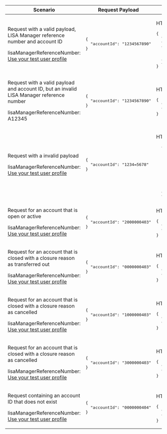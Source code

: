 <table>
    <col width="25%">
    <col width="35%">
    <col width="40%">
    <thead>
        <tr>
            <th>Scenario</th>
            <th>Request Payload</th>
            <th>Response</th>
        </tr>
    </thead>
    <tbody>
        <tr>
            <td><p>Request with a valid payload, LISA Manager reference number and account ID</p><p class="code--block">lisaManagerReferenceNumber: <a href="#testing">Use your test user profile</a></p></td>
            <td>
<pre class="code--block">
{
  "accountId": "1234567890"
}
</pre>
            </td>
            </td>
            <td><p>HTTP status: <code class="code--slim">200 (OK)</code></p>
<pre class="code--block">
{
  "status": 200,
  "success": true,
  "data": {
    "message": "This account has been reinstated",
    "accountId": "1234567890"
  }
}
</pre>
            </td>
        </tr>
        <tr>
            <td><p>Request with a valid payload and account ID, but an invalid LISA Manager reference number</p><p class="code--block">lisaManagerReferenceNumber: A12345</p></td>
            <td>
<pre class="code--block">
{
  "accountId": "1234567890"
}
</pre>
            </td>
            <td><p>HTTP status: <code class="code--slim">400 (Bad Request)</code></p>
<pre class="code--block">
{
  "code": "BAD_REQUEST",
  "message": "lisaManagerReferenceNumber in the URL is in the wrong format"
}
</pre>
            </td>
        </tr>
        <tr>
            <td>
                <p>Request with a invalid payload</p>
                <p class="code--block">
                    lisaManagerReferenceNumber: <a href="#testing">Use your test user profile</a>
                </p>
            </td>
            <td>
<pre class="code--block">
{
  "accountId": "1234=5678"
}
</pre>
            </td>
            <td><p>HTTP status: <code class="code--slim">400 (Bad Request)</code></p>
<pre class="code--block">
  {
    "code": "BAD_REQUEST",
    "message": "Bad Request",
    "errors": [
      {
        "code": "INVALID_FORMAT",
        "message": "Invalid format has been used",
        "path": "/accountId"
      }
    ]
  }
</pre>
            </td>
        </tr>
        <tr>
            <td><p>Request for an account that is open or active</p><p class="code--block">lisaManagerReferenceNumber: <a href="#testing">Use your test user profile</a></p></td>
            <td>
<pre class="code--block">
{
  "accountId": "2000000403"
}
</pre>
            </td>
            <td><p>HTTP status: <code class="code--slim">403 (Forbidden)</code></p>
<pre class="code--block">
{
  "code": "INVESTOR_ACCOUNT_ALREADY_OPEN",
  "message": "The account already has a status of Open"
}
</pre>
            </td>
        </tr>
        <tr>
            <td><p>Request for an account that is closed with a closure reason as transferred out</p><p class="code--block">lisaManagerReferenceNumber: <a href="#testing">Use your test user profile</a></p></td>
            <td>
<pre class="code--block">
{
  "accountId": "0000000403"
}
</pre>
            </td>
            <td><p>HTTP status: <code class="code--slim">403 (Forbidden)</code></p>
<pre class="code--block">
{
  "code": "INVESTOR_ACCOUNT_ALREADY_CLOSED",
  "message": "You cannot reinstate this account because it was closed with a closure reason of transferred out"
}
</pre>
            </td>
        </tr>
         <tr>
            <td><p>Request for an account that is closed with a closure reason as cancelled</p><p class="code--block">lisaManagerReferenceNumber: <a href="#testing">Use your test user profile</a></p></td>
            <td>
<pre class="code--block">
{
  "accountId": "1000000403"
}
</pre>
            </td>
            <td><p>HTTP status: <code class="code--slim">403 (Forbidden)</code></p>
<pre class="code--block">
{
  "code": "INVESTOR_ACCOUNT_ALREADY_CANCELLED",
  "message": "You cannot reinstate this account because it was closed with a closure reason of cancellation"
}
</pre>
            </td>
        </tr>
         <tr>
            <td><p>Request for an account that is closed with a closure reason as cancelled</p><p class="code--block">lisaManagerReferenceNumber: <a href="#testing">Use your test user profile</a></p></td>
            <td>
<pre class="code--block">
{
  "accountId": "3000000403"
}
</pre>
            </td>
            <td><p>HTTP status: <code class="code--slim">403 (Forbidden)</code></p>
<pre class="code--block">
{
  "code": "INVESTOR_COMPLIANCE_CHECK_FAILED",
  "message": "You cannot reinstate this account because the investor has failed a compliance check"
}
</pre>
            </td>
        </tr>
        <tr>
            <td><p>Request containing an account ID that does not exist</p><p class="code--block">lisaManagerReferenceNumber: <a href="#testing">Use your test user profile</a></p></td>
            <td>
<pre class="code--block">
{
  "accountId": "0000000404"
}
</pre>
            </td>
            <td><p>HTTP status: <code class="code--slim">404 (Not Found)</code></p>
<pre class="code--block">
{
  "code": "INVESTOR_ACCOUNTID_NOT_FOUND",
  "message": "The accountId does not match HMRC’s records"
}
</pre>
            </td>
        </tr>
    </tbody>
</table>